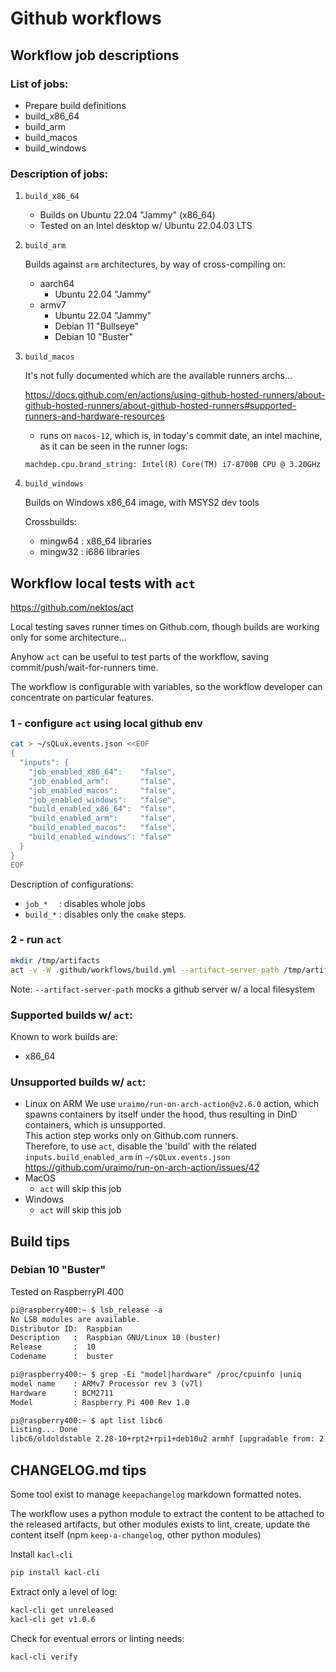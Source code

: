 # Github workflows

## Workflow job descriptions

### List of jobs:
- Prepare build definitions
- build_x86_64
- build_arm
- build_macos
- build_windows

### Description of jobs:

1. `build_x86_64`

    - Builds on Ubuntu 22.04 "Jammy" (x86_64)
    - Tested on an Intel desktop w/ Ubuntu 22.04.03 LTS

2. `build_arm`

    Builds against `arm` architectures, by way of cross-compiling on:

    - aarch64
      - Ubuntu 22.04 "Jammy"
    - armv7
      - Ubuntu 22.04 "Jammy"
      - Debian 11 "Bullseye"
      - Debian 10 "Buster"


3. `build_macos`

    It's not fully documented which are the available runners archs...

    https://docs.github.com/en/actions/using-github-hosted-runners/about-github-hosted-runners/about-github-hosted-runners#supported-runners-and-hardware-resources

    - runs on `macos-12`, which is, in today's commit date, an intel machine, as it can be seen in the runner logs:

    ```
    machdep.cpu.brand_string: Intel(R) Core(TM) i7-8700B CPU @ 3.20GHz
    ```

4. `build_windows`

    Builds on Windows x86_64 image, with MSYS2 dev tools

    Crossbuilds:
    - mingw64 : x86_64 libraries
    - mingw32 : i686 libraries



## Workflow local tests with `act`

https://github.com/nektos/act

Local testing saves runner times on Github.com, though builds are working only for some architecture...

Anyhow `act` can be useful to test parts of the workflow, saving commit/push/wait-for-runners time.

The workflow is configurable with variables, so the workflow developer can concentrate on particular features.

### 1 - configure `act` using local github env

```sh
cat > ~/sQLux.events.json <<EOF
{
  "inputs": {
    "job_enabled_x86_64":    "false",
    "job_enabled_arm":       "false",
    "job_enabled_macos":     "false",
    "job_enabled_windows":   "false",
    "build_enabled_x86_64":  "false",
    "build_enabled_arm":     "false",
    "build_enabled_macos":   "false",
    "build_enabled_windows": "false"
  }
}
EOF
```

Description of configurations:
- `job_*  ` : disables whole jobs
- `build_*` : disables only the `cmake` steps.

### 2 - run `act`

  ```sh
  mkdir /tmp/artifacts
  act -v -W .github/workflows/build.yml --artifact-server-path /tmp/artifacts -e ~/sQLux.events.json
  ```

Note: `--artifact-server-path` mocks a github server w/ a local filesystem

### Supported builds w/ `act`:
Known to work builds are:
- x86_64

### Unsupported builds w/ `act`:
- Linux on ARM
    We use `uraimo/run-on-arch-action@v2.6.0` action,
    which spawns containers by itself under the hood, thus resulting in DinD containers, which is unsupported.  
    This action step works only on Github.com runners.  
    Therefore, to use `act`, disable the 'build' with the related `inputs.build_enabled_arm` in `~/sQLux.events.json`  
    https://github.com/uraimo/run-on-arch-action/issues/42
- MacOS
  - `act` will skip this job
- Windows
  - `act` will skip this job


## Build tips

### Debian 10 "Buster"

Tested on RaspberryPI 400

```txt
pi@raspberry400:~ $ lsb_release -a
No LSB modules are available.
Distributor ID:  Raspbian
Description   :  Raspbian GNU/Linux 10 (buster)
Release       :  10
Codename      :  buster

pi@raspberry400:~ $ grep -Ei "model|hardware" /proc/cpuinfo |uniq
model name    : ARMv7 Processor rev 3 (v7l)
Hardware      : BCM2711
Model         : Raspberry Pi 400 Rev 1.0

pi@raspberry400:~ $ apt list libc6
Listing... Done
libc6/oldoldstable 2.28-10+rpt2+rpi1+deb10u2 armhf [upgradable from: 2.28-10+rpi1]
```

## CHANGELOG.md tips

Some tool exist to manage `keepachangelog` markdown formatted notes.

The workflow uses a python module to extract the content to be attached to the released artifacts,
but other modules exists to lint, create, update the content itself (npm `keep-a-changelog`, other python modules)

Install `kacl-cli`

```sh
pip install kacl-cli
```

Extract only a level of log:
```sh
kacl-cli get unreleased
kacl-cli get v1.0.6
```

Check for eventual errors or linting needs:
```sh
kacl-cli verify
```
